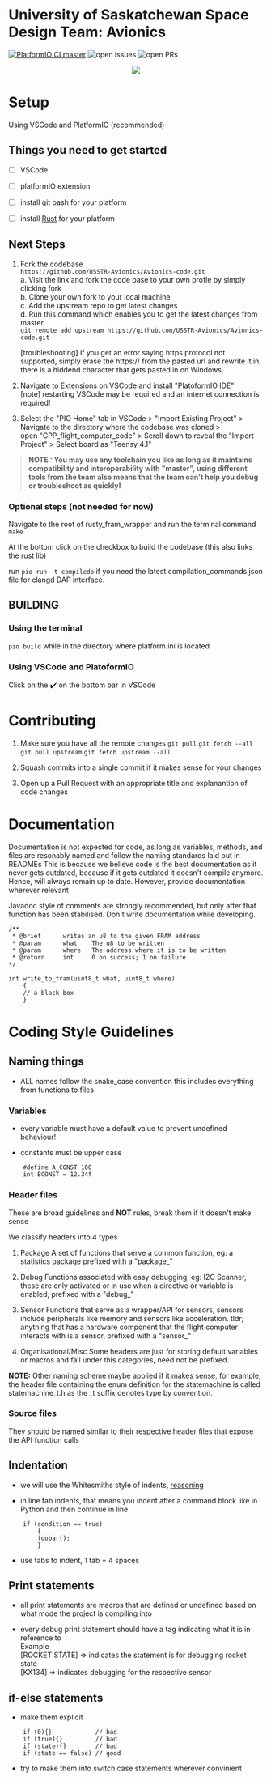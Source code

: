 # University of Saskatchewan Space Design Team: Avionics

[![PlatformIO CI master](https://github.com/USSTR-Avionics/Avionics_code/actions/workflows/building_test.yml/badge.svg?branch=master)](https://github.com/USSTR-Avionics/Avionics_code/actions/workflows/building_test.yml)
![open issues](https://img.shields.io/github/issues-raw/USSTR-Avionics/Avionics_code)
![open PRs](https://img.shields.io/github/issues-pr/USSTR-Avionics/Avionics_code/open)


<center> <img src = https://i.imgur.com/jnRxNR3.png> </img> </center>


# Setup
Using VSCode and PlatformIO (recommended)


## Things you need to get started
- [ ] VSCode  
- [ ] platformIO extension  
- [ ] install git bash for your platform  
- [ ] install [Rust](https://www.rust-lang.org/tools/install) for your platform  


## Next Steps

1. Fork the codebase  
    `https://github.com/USSTR-Avionics/Avionics-code.git`  
    a. Visit the link and fork the code base to your own profle by simply clicking fork  
    b. Clone your own fork to your local machine  
    c. Add the upstream repo to get latest changes  
    d. Run this command which enables you to get the latest changes from master  
    `git remote add upstream https://github.com/USSTR-Avionics/Avionics-code.git`  

    [troubleshooting] if you get an error saying https protocol not supported, simply erase the https:// from the pasted url and rewrite it in, there is a 
    hiddend character that gets pasted in on Windows.  

2. Navigate to Extensions on VSCode and install "PlatoformIO IDE"  
    [note] restarting VSCode may be required and an internet connection is required!  

3. Select the "PIO Home" tab in VSCode > "Import Existing Project" > Navigate to the directory where the codebase was cloned >   
    open "CPP_flight_computer_code" > Scroll down to reveal the "Import Project" > Select board as "Teensy 4.1"  


>**NOTE : You may use any toolchain you like as long as it maintains compatibility and interoperability with "master", using different tools from the team also means that the team can't help you debug or troubleshoot as quickly!**

### Optional steps (not needed for now)

Navigate to the root of rusty_fram_wrapper and run the terminal command  
    `make`  

At the bottom click on the checkbox to build the codebase (this also links the rust lib)

run `pio run -t compiledb` if you need the latest compilation_commands.json file for clangd DAP interface.


## BUILDING

### Using the terminal
`pio build` while in the directory where platform.ini is located

### Using VSCode and PlatoformIO
Click on the :heavy_check_mark: on the bottom bar in VSCode


# Contributing

1. Make sure you have all the remote changes
    `git pull`
    `git fetch --all`
    `git pull upstream`
    `git fetch upstream --all`

2. Squash commits into a single commit if it makes sense for your changes

3. Open up a Pull Request with an appropriate title and explanantion of code changes


# Documentation

Documentation is not expected for code, as long as variables, methods, and files are resonably named and follow the naming standards laid out in READMEs
This is because we believe code is the best documentation as it never gets outdated, because if it gets outdated it doesn't compile anymore. Hence, will always remain up to date.
However, provide documentation wherever relevant

Javadoc style of comments are strongly recommended, but only after that function has been stabilised. Don't write documentation while developing.

```
/**
 * @brief      writes an u8 to the given FRAM address
 * @param      what    The u8 to be written
 * @param      where   The address where it is to be written
 * @return     int     0 on success; 1 on failure
*/

int write_to_fram(uint8_t what, uint8_t where)
    {
    // a black box
    }

```

# Coding Style Guidelines


## Naming things

- ALL names follow the snake_case convention this includes everything from functions to files

### Variables

- every variable must have a default value to prevent undefined behaviour!

- constants must be upper case

```
    #define A_CONST 100
    int BCONST = 12.34f
```

### Header files

These are broad guidelines and **NOT** rules, break them if it doesn't make sense

We classify headers into 4 types

1. Package
    A set of functions that serve a common function, eg: a statistics package
    prefixed with a "package_"

2. Debug
    Functions associated with easy debugging, eg: I2C Scanner, these are only
    activated or in use when a directive or variable is enabled, prefixed with
    a "debug_"

3. Sensor
    Functions that serve as a wrapper/API for sensors, sensors include
    peripherals like memory and sensors like acceleration. tldr; anything that
    has a hardware component that the flight computer interacts with is a 
    sensor, prefixed with a "sensor_"

4. Organisational/Misc
    Some headers are just for storing default variables or macros and fall
    under this categories, need not be prefixed.

**NOTE:** Other naming scheme maybe applied if it makes sense, for example, the 
    header file containing the enum definition for the statemachine is called
    statemachine_t.h as the _t suffix denotes type by convention.

### Source files

They should be named similar to their respective header files that expose the API function calls


## Indentation

- we will use the Whitesmiths style of indents, [reasoning](http://www.activeclickweb.com/whitesmiths/index.html)  

- in line tab indents, that means you indent after a command block like in Python and then continue in line  

```
    if (condition == true)
        {
        foobar();
        }
```

- use tabs to indent, 1 tab = 4 spaces  


## Print statements

- all print statements are macros that are defined or undefined based on what mode the project is compiling into

- every debug print statement should have a tag indicating what it is in reference to   
    Example  
        [ROCKET STATE] => indicates the statement is for debugging rocket state  
        [KX134] => indicates debugging for the respective sensor  


## if-else statements

- make them explicit

```
    if (0){}            // bad
    if (true){}         // bad
    if (state){}        // bad
    if (state == false) // good
```

- try to make them into switch case statements wherever convinient
